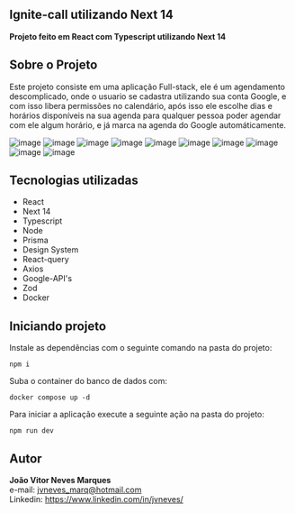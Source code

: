 
## Ignite-call utilizando Next 14

**Projeto feito em React com Typescript utilizando Next 14**

## Sobre o Projeto
Este projeto consiste em uma aplicação Full-stack, ele é um agendamento descomplicado, onde o usuario se cadastra utilizando sua conta Google, 
e com isso libera permissões no calendário, após isso ele escolhe dias e horários disponíveis na sua agenda para qualquer pessoa poder agendar 
com ele algum horário, e já marca na agenda do Google automáticamente.
<br>

![image](https://github.com/Neeeveess/ignite-call/assets/101875051/7f7f52f8-311b-4545-8610-6871c8021ff5)
![image](https://github.com/Neeeveess/ignite-call/assets/101875051/e965a095-8623-4ff2-9be5-e1df6e9a9cc4)
![image](https://github.com/Neeeveess/ignite-call/assets/101875051/b86ec41d-dfac-4aec-a240-c6fcd7af23a9)
![image](https://github.com/Neeeveess/ignite-call/assets/101875051/4a77e1ad-205e-4f87-a664-2cd7402434a4)
![image](https://github.com/Neeeveess/ignite-call/assets/101875051/1008cfdf-d120-4d30-b6bb-18ecf7a7b8cd)
![image](https://github.com/Neeeveess/ignite-call/assets/101875051/fc78d109-f252-4b0c-9a5f-16bc76c440eb)
![image](https://github.com/Neeeveess/ignite-call/assets/101875051/9b926ce8-d471-4d1b-b9b2-e5dba44859db)
![image](https://github.com/Neeeveess/ignite-call/assets/101875051/dc1d09a2-665b-4372-86fc-b81b04e61d85)
![image](https://github.com/Neeeveess/ignite-call/assets/101875051/66033aed-0f33-4ec4-a661-464640bcfb74)
![image](https://github.com/Neeeveess/ignite-call/assets/101875051/7b7ceebb-3ee7-4479-8e08-505e9b526909)


## Tecnologias utilizadas

 - React
 - Next 14
 - Typescript
 - Node
 - Prisma
 - Design System
 - React-query
 - Axios
 - Google-API's
 - Zod
 - Docker


## Iniciando projeto
Instale as dependências com o seguinte comando na pasta do projeto:

    npm i

Suba o container do banco de dados com:

    docker compose up -d

Para iniciar a aplicação execute a seguinte ação na pasta do projeto:

    npm run dev

## Autor

**João Vitor Neves Marques** <br>
e-mail: jvneves_marq@hotmail.com <br>
Linkedin: https://www.linkedin.com/in/jvneves/
